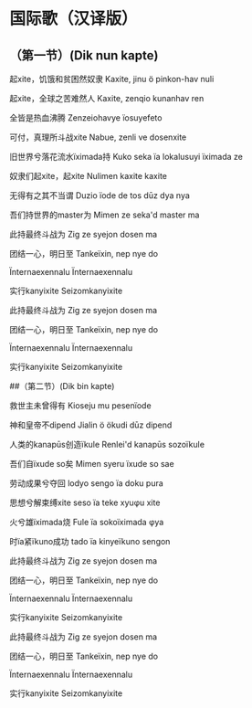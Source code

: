 # 国际歌（汉译版）

## （第一节）(Dik nun kapte)

起xite，饥饿和贫困然奴隶
Kaxite, jinu ö pinkon-hav nuli

起xite，全球之苦难然人
Kaxite, zenqio kunanhav ren

全皆是热血沸腾
Zenzeiohavye ïosuyefeto

可付，真理所斗战xite
Nabue, zenli ve dosenxite

旧世界兮落花流水ïximada持
Kuko seka ïa lokalusuyi ïximada ze

奴隶们起xite，起xite
Nulimen kaxite kaxite

无得有之其不当谓
Duzio ïode de tos dūz dya nya

吾们持世界的master为
Mimen ze seka'd master ma

此持最终斗战为
Zig ze syejon dosen ma

团结一心，明日至
Tankeïxin, nep nye do

Ïnternaexennalu
Ïnternaexennalu

实行kanyixite
Seizomkanyixite

此持最终斗战为
Zig ze syejon dosen ma

团结一心，明日至
Tankeïxin, nep nye do

Ïnternaexennalu
Ïnternaexennalu

实行kanyixite
Seizomkanyixite

##（第二节）(Dik bin kapte)

救世主未曾得有
Kioseju mu pesenïode

神和皇帝不dipend
Jialin ö ökudi dūz dipend

人类的kanapūs创造ïkule
Renlei'd kanapūs sozoïkule

吾们自ïxude so矣
Mimen syeru ïxude so sae

劳动成果兮夺回
lodyo sengo ïa doku pura

思想兮解束缚xite
seso ïa teke xyuφu xite

火兮雄ïximada烧
Fule ïa sokoïximada φya

时ïa紧ïkuno成功
tado ïa kinyeïkuno sengon

此持最终斗战为
Zig ze syejon dosen ma

团结一心，明日至
Tankeïxin, nep nye do

Ïnternaexennalu
Ïnternaexennalu

实行kanyixite
Seizomkanyixite

此持最终斗战为
Zig ze syejon dosen ma

团结一心，明日至
Tankeïxin, nep nye do

Ïnternaexennalu
Ïnternaexennalu

实行kanyixite
Seizomkanyixite